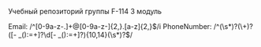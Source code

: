 Учебный репозиторий группы F-114 3 модуль

Email: /^[0-9a-z-\.]+\@[0-9a-z-]{2,}\.[a-z]{2,}$/i
PhoneNumber: /^(\s*)?(\+)?([- _():=+]?\d[- _():=+]?){10,14}(\s*)?$/
